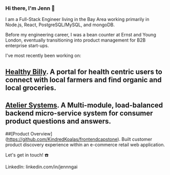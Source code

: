 ### Hi there, I'm Jenn 👋

I am a Full-Stack Engineer living in the Bay Area working primarily in Node.js, React, PostgreSQL/MySQL, and mongoDB. 

Before my engineering career, I was a bean counter at Ernst and Young London, eventually transitioning into product management for B2B enterprise start-ups.

I've most recently been working on:

## [Healthy Billy](https://github.com/HealthyBilly/BillyHealthy). A portal for health centric users to connect with local farmers and find organic and local groceries.
## [Atelier Systems](https://github.com/Magnificent-Malasada/QuestionsAndAnswers). A Multi-module, load-balanced backend micro-service system for consumer product questions and answers.
##[Product Overview] (https://github.com/KindredKoalas/frontendcapstone). Built customer product discovery experience within an e-commerce retail web application.

Let's get in touch! ☎️

LinkedIn: linkedin.com/in/jennngai
